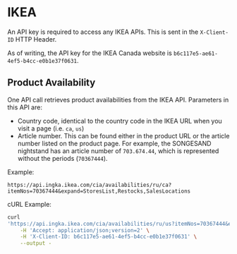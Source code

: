 # IKEA

An API key is required to access any IKEA APIs. This is sent in the
`X-Client-ID` HTTP Header.

As of writing, the API key for the IKEA Canada website is
`b6c117e5-ae61-4ef5-b4cc-e0b1e37f0631`.

## Product Availability

One API call retrieves product availabilities from the IKEA API. Parameters in
this API are:

- Country code, identical to the country code in the IKEA URL when you visit a
  page (i.e. `ca`, `us`)
- Article number. This can be found either in the product URL or the article
  number listed on the product page. For example, the SONGESAND nightstand has
  an article number of `703.674.44`, which is represented without the periods
  (`70367444`).

Example:
```
https://api.ingka.ikea.com/cia/availabilities/ru/ca?itemNos=70367444&expand=StoresList,Restocks,SalesLocations
```

cURL Example:
```bash
curl
'https://api.ingka.ikea.com/cia/availabilities/ru/us?itemNos=70367444&expand=StoresList,Restocks,SalesLocations' \
    -H 'Accept: application/json;version=2' \
    -H 'X-Client-ID: b6c117e5-ae61-4ef5-b4cc-e0b1e37f0631' \
    --output -
```
